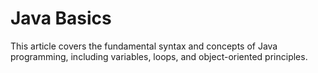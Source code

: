 # Java Basics

This article covers the fundamental syntax and concepts of Java programming, including variables, loops, and object-oriented principles.
